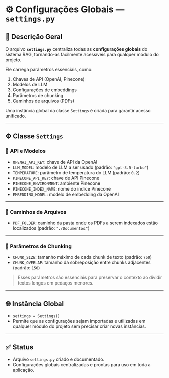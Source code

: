 # ⚙️ Configurações Globais — `settings.py`

## 📘 Descrição Geral
O arquivo **`settings.py`** centraliza todas as **configurações globais** do sistema RAG, tornando-as facilmente acessíveis para qualquer módulo do projeto.

Ele carrega parâmetros essenciais, como:

1. Chaves de API (OpenAI, Pinecone)
2. Modelos de LLM
3. Configurações de embeddings
4. Parâmetros de chunking
5. Caminhos de arquivos (PDFs)

Uma instância global da classe `Settings` é criada para garantir acesso unificado.

---

## ⚙️ Classe `Settings`

### 🔑 API e Modelos
- `OPENAI_API_KEY`: chave de API da OpenAI
- `LLM_MODEL`: modelo de LLM a ser usado (padrão: `"gpt-3.5-turbo"`)
- `TEMPERATURE`: parâmetro de temperatura do LLM (padrão: `0.2`)
- `PINECONE_API_KEY`: chave de API Pinecone
- `PINECONE_ENVIRONMENT`: ambiente Pinecone
- `PINECONE_INDEX_NAME`: nome do índice Pinecone
- `EMBEDDING_MODEL`: modelo de embedding da OpenAI

---

### 📁 Caminhos de Arquivos
- `PDF_FOLDER`: caminho da pasta onde os PDFs a serem indexados estão localizados (padrão: `"./Documentos"`)

---

### 📝 Parâmetros de Chunking
- `CHUNK_SIZE`: tamanho máximo de cada chunk de texto (padrão: `750`)
- `CHUNK_OVERLAP`: tamanho da sobreposição entre chunks adjacentes (padrão: `150`)

> Esses parâmetros são essenciais para preservar o contexto ao dividir textos longos em pedaços menores.

---

## 🌐 Instância Global
- `settings = Settings()`
- Permite que as configurações sejam importadas e utilizadas em qualquer módulo do projeto sem precisar criar novas instâncias.

---

## ✅ Status
- Arquivo `settings.py` criado e documentado.
- Configurações globais centralizadas e prontas para uso em toda a aplicação.
